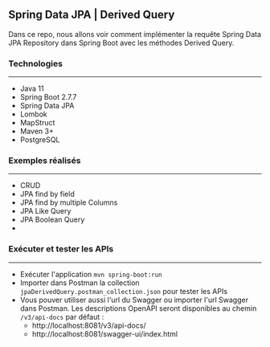 ##  Spring Data JPA | Derived Query
Dans ce repo, nous allons voir comment implémenter la requête Spring Data JPA Repository dans Spring Boot avec les méthodes Derived Query.

### Technologies
---
- Java 11
- Spring Boot 2.7.7
- Spring Data JPA
- Lombok
- MapStruct
- Maven 3+
- PostgreSQL

### Exemples réalisés
---
- CRUD
- JPA find by field
- JPA find by multiple Columns
- JPA Like Query
- JPA Boolean Query
- 

### Exécuter et tester les APIs
---
- Exécuter l'application `mvn spring-boot:run`
- Importer dans Postman la collection `jpaDerivedQuery.postman_collection.json` pour tester les APIs
- Vous pouver utiliser aussi l'url du Swagger ou importer l'url Swagger dans Postman. Les descriptions OpenAPI seront disponibles au chemin `/v3/api-docs` par défaut :
  - http://localhost:8081/v3/api-docs/
  - http://localhost:8081/swagger-ui/index.html
